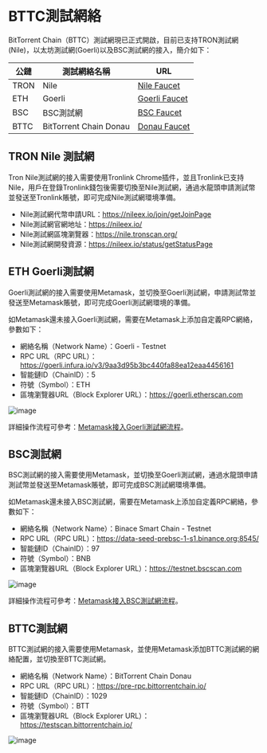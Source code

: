 # BTTC測試網絡

BitTorrent Chain（BTTC）測試網現已正式開啟，目前已支持TRON測試網(Nile)，以太坊測試網(Goerli)以及BSC測試網的接入，簡介如下：

| 公鏈  |  測試網絡名稱 |  URL |
| ------------ | ------------ | ------------ |
| TRON  | Nile  |  [Nile Faucet](https://nileex.io/join/getJoinPage) |
|  ETH |  Goerli | [Goerli Faucet](https://faucet.goerli.mudit.blog/)  |
|  BSC |  BSC測試網 | [BSC Faucet](https://testnet.binance.org/faucet-smart)  |
|  BTTC | BitTorrent Chain Donau  | [Donau Faucet](https://testfaucet.bittorrentchain.io/#)  |

## TRON Nile 測試網

Tron Nile測試網的接入需要使用Tronlink Chrome插件，並且Tronlink已支持Nile，用戶在登錄Tronlink錢包後需要切換至Nile測試網，通過水龍頭申請測試幣並發送至Tronlink賬號，即可完成Nile測試網環境準備。

* Nile測試網代幣申請URL：https://nileex.io/join/getJoinPage
* Nile測試網官網地址：https://nileex.io/
* Nile測試網區塊瀏覽器：https://nile.tronscan.org/
* Nile測試網開發資源：​​https://nileex.io/status/getStatusPage

## ETH Goerli測試網

Goerli測試網的接入需要使用Metamask，並切換至Goerli測試網，申請測試幣並發送至Metamask賬號，即可完成Goerli測試網環境的準備。

如Metamask還未接入Goerli測試網，需要在Metamask上添加自定義RPC網絡，參數如下：

* 網絡名稱（Network Name）：Goerli - Testnet
* RPC URL（RPC URL）：https://goerli.infura.io/v3/9aa3d95b3bc440fa88ea12eaa4456161
* 智能鏈ID（ChainID）：5
* 符號（Symbol）：ETH
* 區塊瀏覽器URL（Block Explorer URL）：https://goerli.etherscan.com

![image](../pics/goerli-rpc.png)

詳細操作流程可參考：[Metamask接入Goerli測試網流程](https://mudit.blog/getting-started-goerli-testnet/)。

## BSC測試網

BSC測試網的接入需要使用Metamask，並切換至Goerli測試網，通過水龍頭申請測試幣並發送至Metamask賬號，即可完成BSC測試網環境準備。

如Metamask還未接入BSC測試網，需要在Metamask上添加自定義RPC網絡，參數如下：

* 網絡名稱（Network Name）：Binace Smart Chain - Testnet
* RPC URL（RPC URL）：https://data-seed-prebsc-1-s1.binance.org:8545/
* 智能鏈ID（ChainID）：97
* 符號（Symbol）：BNB
* 區塊瀏覽器URL（Block Explorer URL）：https://testnet.bscscan.com

![image](../pics/bsc-rpc.png)

詳細操作流程可參考：[Metamask接入BSC測試網流程](https://academy.binance.com/en/articles/connecting-metamask-to-binance-smart-chain)。

## BTTC測試網

BTTC測試網的接入需要使用Metamask，並使用Metamask添加BTTC測試網的網絡配置，並切換至BTTC測試網。

* 網絡名稱（Network Name）：BitTorrent Chain Donau
* RPC URL（RPC URL）：https://pre-rpc.bittorrentchain.io/ 
* 智能鏈ID（ChainID）：1029
* 符號（Symbol）：BTT
* 區塊瀏覽器URL（Block Explorer URL）：https://testscan.bittorrentchain.io/

![image](../pics/wallet-rpc.png)
